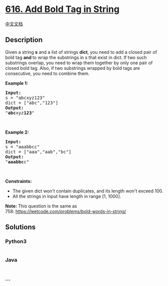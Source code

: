 # [616. Add Bold Tag in String](https://leetcode.com/problems/add-bold-tag-in-string)

[中文文档](/solution/0600-0699/0616.Add%20Bold%20Tag%20in%20String/README.md)

## Description
Given a string <b>s</b> and a list of strings <b>dict</b>, you need to add a closed pair of bold tag <code><b></code> and <code></b></code> to wrap the substrings in s that exist in dict. If two such substrings overlap, you need to wrap them together by only one pair of closed bold tag. Also, if two substrings wrapped by bold tags are consecutive, you need to combine them.
<p><b>Example 1:</b></p>

<pre>
<b>Input:</b> 
s = "abcxyz123"
dict = ["abc","123"]
<b>Output:</b>
"<b>abc</b>xyz<b>123</b>"
</pre>

<p> </p>

<p><b>Example 2:</b></p>

<pre>
<b>Input:</b> 
s = "aaabbcc"
dict = ["aaa","aab","bc"]
<b>Output:</b>
"<b>aaabbc</b>c"
</pre>

<p> </p>

<p><b>Constraints:</b></p>

<ul>
	<li>The given dict won't contain duplicates, and its length won't exceed 100.</li>
	<li>All the strings in input have length in range [1, 1000].</li>
</ul>

<p><strong>Note:</strong> This question is the same as 758: <a href="https://leetcode.com/problems/bold-words-in-string/">https://leetcode.com/problems/bold-words-in-string/</a></p>



## Solutions


<!-- tabs:start -->

### **Python3**

```python

```

### **Java**

```java

```

### **...**
```

```

<!-- tabs:end -->